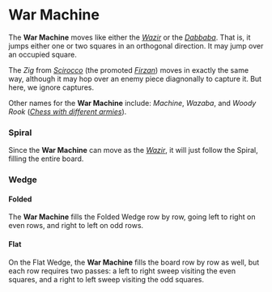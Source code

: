 # War Machine

The **War Machine** moves like either the [*Wazir*](wazir.html)
or the [*Dabbaba*](dabbaba.html). That is, it jumps either one or
two squares in an orthogonal direction. It may jump over an 
occupied square.

The *Zig* from [*Scirocco*](#chess-v:rules/scirocco) (the promoted
[*Firzan*](ferz.html?piece=firzan)) moves in exactly the same way,
although it may hop over an enemy piece diagnonally to capture it.
But here, we ignore captures.

Other names for the **War Machine** include: *Machine*, *Wazaba*, 
and *Woody Rook* ([*Chess with different armies*](#wiki)).

### Spiral

Since the **War Machine** can move as the [*Wazir*](wazir.html),
it will just follow the Spiral, filling the entire board.

### Wedge

#### Folded

The **War Machine** fills the Folded Wedge row by row, going left
to right on even rows, and right to left on odd rows.

#### Flat

On the Flat Wedge, the **War Machine** fills the board row by row
as well, but each row requires two passes: a left to right sweep visiting
the even squares, and a right to left sweep visiting the odd squares.
